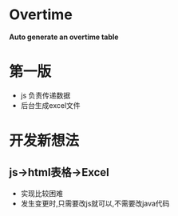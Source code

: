 # Overtime
**Auto generate an overtime table**


# 第一版
* js 负责传递数据
* 后台生成excel文件

# 开发新想法
## js->html表格->Excel
* 实现比较困难
* 发生变更时,只需要改js就可以,不需要改java代码

